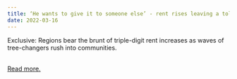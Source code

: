 ```yaml
---
title: ‘He wants to give it to someone else’ - rent rises leaving a toll on regional NSW
date: 2022-03-16
---
```

<p>Exclusive: Regions bear the brunt of triple-digit rent increases as waves of tree-changers rush into communities.</p><br>
<a href='https://www.theguardian.com/australia-news/2022/mar/17/he-wants-to-give-it-to-someone-else-rent-rises-leaving-a-toll-on-regional-nsw'>Read more.</a>